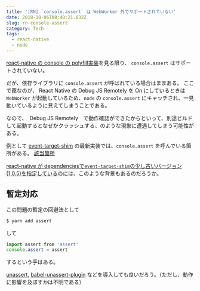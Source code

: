 ```yaml
---
title: '[RN] `console.assert` は WebWorker 外でサポートされていない'
date: 2018-10-06T08:40:21.832Z
slug: rn-console-assert
category: Tech
tags:
  - react-native
  - node
---
```


[react-native の console の polyfill実装](https://github.com/facebook/react-native/blob/master/Libraries/polyfills/console.js)を見る限り、 `console.assert` はサポートされていない。

だが、依存ライブラリに `console.assert` が呼ばれている場合はままある。
ここで罠なのが、 React Native の Debug JS Remotely を On にしているときは `WebWorker` が起動しているため、`node` の `console.assert` にキャッチされ、一見動いているように見えてしまうことである。

なので、　Debug JS Remotely　で動作確認ができたからといって、別途ビルドして起動するとなぜかクラッシュする、のような現象に遭遇してしまう可能性がある。

例として [event-target-shim](https://github.com/mysticatea/event-target-shim) の最新実装では、`console.assert` を呼んでいる箇所がある。
[該当箇所](https://github.com/mysticatea/event-target-shim/blob/b3e7cddbb2d668745b471127939afd2092466103/src/event.mjs#L36)

[react-native が dependenciesで`event-target-shim`の少し古いバージョン(1.0.5)を指定している](https://github.com/facebook/react-native/blob/master/package.json#L167)のには、このような背景もあるのだろうか。

## 暫定対応

この問題の暫定の回避法として

```sh
$ yarn add assert
```` 

して

```js
import assert from 'assert'
console.assert = assert
```

するという手はある。

[unassert](https://github.com/unassert-js/unassert), [babel-unassert-plugin](https://github.com/unassert-js/babel-plugin-unassert) などを導入しても良いだろう。（ただし、動作に影響を及ぼすかは不明である）
